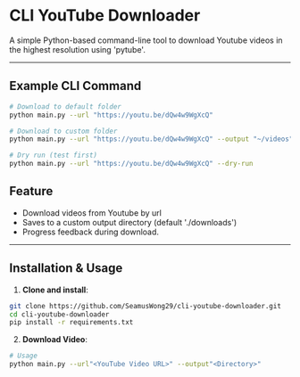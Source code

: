 # CLI YouTube Downloader

A simple Python-based command-line tool to download Youtube videos in the highest resolution using 'pytube'.

---

## Example CLI Command
```bash
# Download to default folder
python main.py --url "https://youtu.be/dQw4w9WgXcQ"
```

```bash
# Download to custom folder
python main.py --url "https://youtu.be/dQw4w9WgXcQ" --output "~/videos"
```

```bash
# Dry run (test first)
python main.py --url "https://youtu.be/dQw4w9WgXcQ" --dry-run
```

## Feature
- Download videos from Youtube by url
- Saves to a custom output directory (default './downloads')
- Progress feedback during download.

---

## Installation & Usage
1. **Clone and install**:
```bash
git clone https://github.com/SeamusWong29/cli-youtube-downloader.git
cd cli-youtube-downloader
pip install -r requirements.txt
```
2. **Download Video**:
```bash
# Usage
python main.py --url"<YouTube Video URL>" --output"<Directory>"
```
